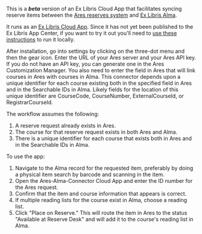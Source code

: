 This is a ***beta*** version of an Ex Libris Cloud App that facilitates syncing reserve items between the <a href="https://www.atlas-sys.com/ares">Ares reserves system</a> and <a href="https://exlibrisgroup.com/products/alma-library-services-platform/">Ex Libris Alma</a>.

It runs as an <a href="https://developers.exlibrisgroup.com/cloudapps/">Ex Libris Cloud App</a>. Since it has not yet been published to the Ex Libris App Center, if you want to try it out you'll need to <a href="https://developers.exlibrisgroup.com/cloudapps/started/#existing">use these instructions</a> to run it locally.

After installation, go into settings by clicking on the three-dot menu and then the gear icon. Enter the URL of your Ares server and your Ares API key. If you do not have an API key, you can generate one in the Ares Customization Manager. You also need to enter the field in Ares that will link courses in Ares with courses in Alma. This connector depends upon a unique identifier for each course existing both in the specified field in Ares and in the Searchable IDs in Alma. Likely fields for the location of this unique identifier are CourseCode, CourseNumber, ExternalCourseId, or RegistrarCourseId.

The workflow assumes the following:
1. A reserve request already exists in Ares.
2. The course for that reserve request exists in both Ares and Alma.
3. There is a unique identifier for each course that exists both in Ares and in the Searchable IDs in Alma.

To use the app:
1. Navigate to the Alma record for the requested item, preferably by doing a physical item search by barcode and scanning in the item.
2. Open the Ares-Alma-Connector Cloud App and enter the ID number for the Ares request.
3. Confirm that the item and course information that appears is correct.
4. If multiple reading lists for the course exist in Alma, choose a reading list.
5. Click "Place on Reserve." This will route the item in Ares to the status "Available at Reserve Desk" and will add it to the course's reading list in Alma.
